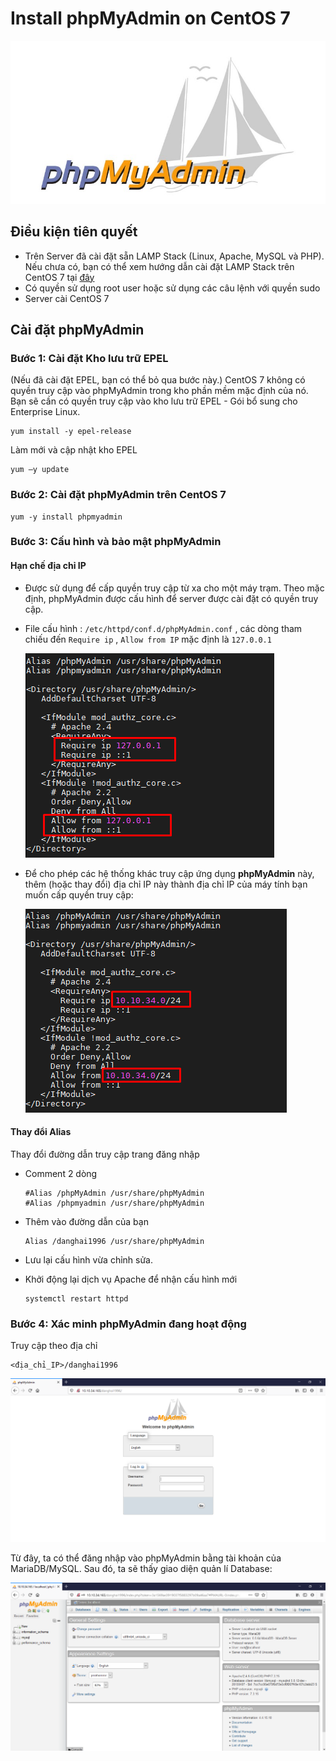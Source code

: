 # Install phpMyAdmin on CentOS 7

<img src="..\images\Screenshot_1.png">

## Điều kiện tiên quyết
- Trên Server đã cài đặt sẵn LAMP Stack (Linux, Apache, MySQL và PHP). Nếu chưa có, bạn có thể xem hướng dẫn cài đặt LAMP Stack trên CentOS 7 tại [đây](https://news.cloud365.vn/huong-dan-cai-dat-lamp-tren-centos-7/)
- Có quyền sử dụng root user hoặc sử dụng các câu lệnh với quyền sudo
- Server cài CentOS 7

## Cài đặt phpMyAdmin
### Bước 1: Cài đặt Kho lưu trữ EPEL
(Nếu đã cài đặt EPEL, bạn có thể bỏ qua bước này.) CentOS 7 không có quyền truy cập vào phpMyAdmin trong kho phần mềm mặc định của nó. Bạn sẽ cần có quyền truy cập vào kho lưu trữ EPEL - Gói bổ sung cho Enterprise Linux.
```
yum install -y epel-release  
```

Làm mới và cập nhật kho EPEL
```
yum –y update
```

### Bước 2: Cài đặt phpMyAdmin trên CentOS 7
```
yum -y install phpmyadmin
```

### Bước 3: Cấu hình và bảo mật phpMyAdmin
#### Hạn chế địa chỉ IP
- Được sử dụng để cấp quyền truy cập từ xa cho một máy trạm. Theo mặc định, phpMyAdmin được cấu hình để server được cài đặt có quyền truy cập.

- File cấu hình : `/etc/httpd/conf.d/phpMyAdmin.conf` , các dòng tham chiếu đến `Require ip` , `Allow from IP` mặc định là `127.0.0.1`

    <img src="..\images\Screenshot_2.png">

- Để cho phép các hệ thống khác truy cập ứng dụng **phpMyAdmin** này, thêm (hoặc thay đổi) địa chỉ IP này thành địa chỉ IP của máy tính bạn muốn cấp quyền truy cập:

    <img src="..\images\Screenshot_3.png">

#### Thay đổi Alias
Thay đổi đường dẫn truy cập trang đăng nhập
- Comment 2 dòng 
    ```
    #Alias /phpMyAdmin /usr/share/phpMyAdmin
    #Alias /phpmyadmin /usr/share/phpMyAdmin
    ```
- Thêm vào đường dẫn của bạn
    ```
    Alias /danghai1996 /usr/share/phpMyAdmin 
    ```

- Lưu lại cấu hình vừa chỉnh sửa.

- Khởi động lại dịch vụ Apache để nhận cấu hình mới
    ```
    systemctl restart httpd
    ```

### Bước 4: Xác minh phpMyAdmin đang hoạt động
Truy cập theo địa chỉ
```
<địa_chỉ_IP>/danghai1996
```

<img src="..\images\Screenshot_4.png">

Từ đây, ta có thể đăng nhập vào phpMyAdmin bằng tài khoản của MariaDB/MySQL. Sau đó, ta sẽ thấy giao diện quản lí Database:

<img src="..\images\Screenshot_5.png">